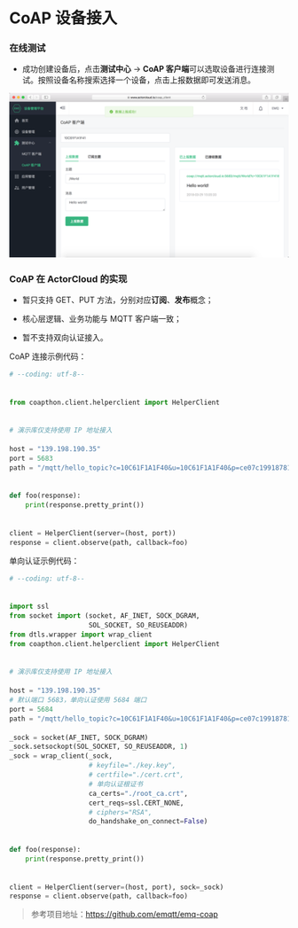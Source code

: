 # CoAP 设备接入

### 在线测试

- 成功创建设备后，点击**测试中心** -> **CoAP 客户端**可以选取设备进行连接测试。按照设备名称搜索选择一个设备，点击上报数据即可发送消息。

![](/assets/coap.png)



### CoAP 在 **ActorCloud** 的实现

- 暂只支持 GET、PUT 方法，分别对应**订阅**、**发布**概念；

- 核心层逻辑、业务功能与 MQTT 客户端一致；

- 暂不支持双向认证接入。


CoAP 连接示例代码：

```python
# --coding: utf-8--


from coapthon.client.helperclient import HelperClient


# 演示库仅支持使用 IP 地址接入

host = "139.198.190.35"
port = 5683
path = "/mqtt/hello_topic?c=10C61F1A1F40&u=10C61F1A1F40&p=ce07c199187811e8a12b525440546606"


def foo(response):
    print(response.pretty_print())


client = HelperClient(server=(host, port))
response = client.observe(path, callback=foo)

```

单向认证示例代码：

```python
# --coding: utf-8--


import ssl
from socket import (socket, AF_INET, SOCK_DGRAM,
                    SOL_SOCKET, SO_REUSEADDR)
from dtls.wrapper import wrap_client
from coapthon.client.helperclient import HelperClient


# 演示库仅支持使用 IP 地址接入

host = "139.198.190.35"
# 默认端口 5683，单向认证使用 5684 端口
port = 5684
path = "/mqtt/hello_topic?c=10C61F1A1F40&u=10C61F1A1F40&p=ce07c199187811e8a12b525440546606"

_sock = socket(AF_INET, SOCK_DGRAM)
_sock.setsockopt(SOL_SOCKET, SO_REUSEADDR, 1)
_sock = wrap_client(_sock,
                    # keyfile="./key.key",
                    # certfile="./cert.crt",
                    # 单向认证根证书
                    ca_certs="./root_ca.crt",
                    cert_reqs=ssl.CERT_NONE,
                    # ciphers="RSA",
                    do_handshake_on_connect=False)


def foo(response):
    print(response.pretty_print())


client = HelperClient(server=(host, port), sock=_sock)
response = client.observe(path, callback=foo)
```

> 参考项目地址：https://github.com/emqtt/emq-coap

